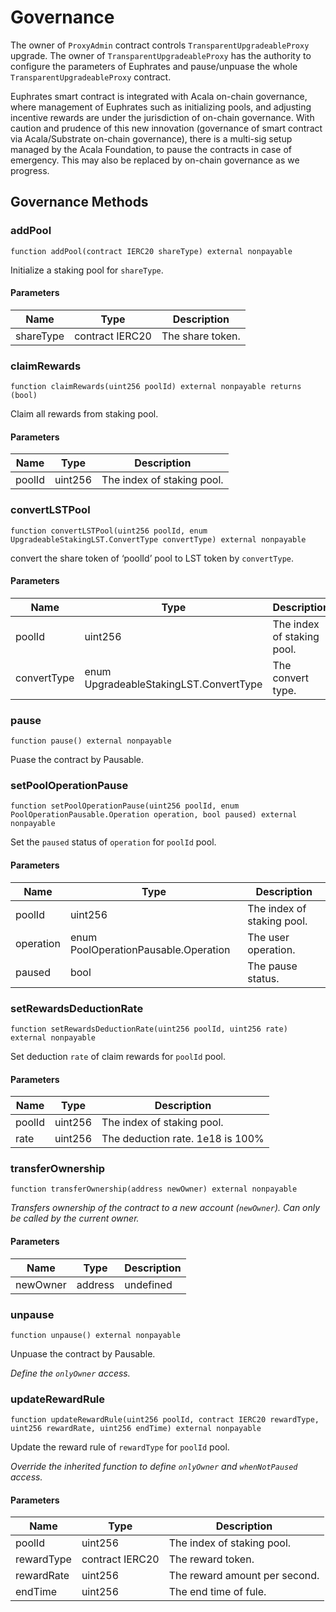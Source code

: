 # Governance

The owner of `ProxyAdmin` contract controls `TransparentUpgradeableProxy` upgrade. The owner of `TransparentUpgradeableProxy` has the authority to configure the parameters of Euphrates and pause/unpuase the whole `TransparentUpgradeableProxy` contract.&#x20;

Euphrates smart contract is integrated with Acala on-chain governance, where management of Euphrates such as initializing pools, and adjusting incentive rewards are under the jurisdiction of on-chain governance. With caution and prudence of this new innovation (governance of smart contract via Acala/Substrate on-chain governance), there is a multi-sig setup managed by the Acala Foundation, to pause the contracts in case of emergency. This may also be replaced by on-chain governance as we progress.

## Governance Methods

### addPool

```solidity
function addPool(contract IERC20 shareType) external nonpayable
```

Initialize a staking pool for `shareType`.

#### Parameters

| Name      | Type            | Description      |
| --------- | --------------- | ---------------- |
| shareType | contract IERC20 | The share token. |

### claimRewards

```solidity
function claimRewards(uint256 poolId) external nonpayable returns (bool)
```

Claim all rewards from staking pool.

#### Parameters

| Name   | Type    | Description                |
| ------ | ------- | -------------------------- |
| poolId | uint256 | The index of staking pool. |

### convertLSTPool

```solidity
function convertLSTPool(uint256 poolId, enum UpgradeableStakingLST.ConvertType convertType) external nonpayable
```

convert the share token of ‘poolId’ pool to LST token by `convertType`.

#### Parameters

| Name        | Type                                   | Description                |
| ----------- | -------------------------------------- | -------------------------- |
| poolId      | uint256                                | The index of staking pool. |
| convertType | enum UpgradeableStakingLST.ConvertType | The convert type.          |

### pause

```solidity
function pause() external nonpayable
```

Puase the contract by Pausable.

### setPoolOperationPause

```solidity
function setPoolOperationPause(uint256 poolId, enum PoolOperationPausable.Operation operation, bool paused) external nonpayable
```

Set the `paused` status of `operation` for `poolId` pool.

#### Parameters

| Name      | Type                                 | Description                |
| --------- | ------------------------------------ | -------------------------- |
| poolId    | uint256                              | The index of staking pool. |
| operation | enum PoolOperationPausable.Operation | The user operation.        |
| paused    | bool                                 | The pause status.          |

### setRewardsDeductionRate

```solidity
function setRewardsDeductionRate(uint256 poolId, uint256 rate) external nonpayable
```

Set deduction `rate` of claim rewards for `poolId` pool.

#### Parameters

| Name   | Type    | Description                      |
| ------ | ------- | -------------------------------- |
| poolId | uint256 | The index of staking pool.       |
| rate   | uint256 | The deduction rate. 1e18 is 100% |

### transferOwnership

```solidity
function transferOwnership(address newOwner) external nonpayable
```

_Transfers ownership of the contract to a new account (`newOwner`). Can only be called by the current owner._

#### Parameters

| Name     | Type    | Description |
| -------- | ------- | ----------- |
| newOwner | address | undefined   |

### unpause

```solidity
function unpause() external nonpayable
```

Unpuase the contract by Pausable.

_Define the `onlyOwner` access._

### updateRewardRule

```solidity
function updateRewardRule(uint256 poolId, contract IERC20 rewardType, uint256 rewardRate, uint256 endTime) external nonpayable
```

Update the reward rule of `rewardType` for `poolId` pool.

_Override the inherited function to define `onlyOwner` and `whenNotPaused` access._

#### Parameters

| Name       | Type            | Description                   |
| ---------- | --------------- | ----------------------------- |
| poolId     | uint256         | The index of staking pool.    |
| rewardType | contract IERC20 | The reward token.             |
| rewardRate | uint256         | The reward amount per second. |
| endTime    | uint256         | The end time of fule.         |
